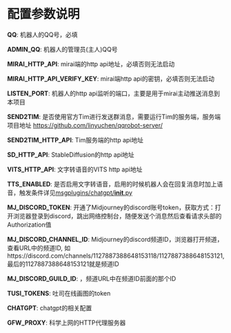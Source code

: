 # 配置参数说明

**QQ**: 机器人的QQ号，必填

**ADMIN_QQ**: 机器人的管理员(主人)QQ号

**MIRAI_HTTP_API**: mirai端的http api地址，必填否则无法启动

**MIRAI_HTTP_API_VERIFY_KEY**: mirai端http api的密钥，必填否则无法启动

**LISTEN_PORT**: 机器人的http api监听的端口，主要是用于mirai主动推送消息到本项目

**SEND2TIM**: 是否使用官方Tim进行发送群消息，需要运行Tim的服务端，服务端项目地址 <https://github.com/linyuchen/qqrobot-server/>

**SEND2TIM_HTTP_API**: Tim服务端的http api地址

**SD_HTTP_API**: StableDiffusion的http api地址

**VITS_HTTP_API**: 文字转语音的VITS http api地址

**TTS_ENABLED**: 是否启用文字转语音，启用的时候机器人会在回复消息时加上语音，触发条件详见[msgplugins/chatgpt/__init__.py](msgplugins/chatgpt/__init__.py)

**MJ_DISCORD_TOKEN**: 开通了Midjourney的discord账号token，获取方式：打开浏览器登录到discord，跳出网络控制台，随便发送个消息然后查看请求头部的Authorization值

**MJ_DISCORD_CHANNEL_ID**: Midjourney的discord频道ID，浏览器打开频道，查看URL中的频道ID, 如https://discord.com/channels/1127887388648153118/1127887388648153121,最后的1127887388648153121就是频道ID

**MJ_DISCORD_GUILD_ID**: ，频道URL中在频道ID前面的那个ID

**TUSI_TOKENS**: 吐司在线画图的token

**CHATGPT**: chatgpt的相关配置

**GFW_PROXY**: 科学上网的HTTP代理服务器
